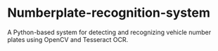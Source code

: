 # Numberplate-recognition-system
A Python-based system for detecting and recognizing vehicle number plates using OpenCV and Tesseract OCR.
